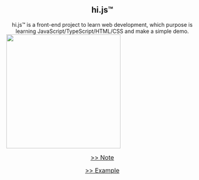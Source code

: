 <div align="center">

<h2>hi.js™</h2>
hi.js™ is a front-end project to learn web development, which purpose is learning JavaScript/TypeScript/HTML/CSS and make a simple demo.

</div>

<img src="https://cdn.jsdelivr.net/gh/i0Ek3/apichost@main/title.4ms20ficxgy0.jpg" height="300">

<div align="center">

<a href="https://github.com/i0Ek3/hi.js/blob/master/Notes.md" style="font-size: 16px"> >> Note </a>

<a href="https://github.com/i0Ek3/hi.js/blob/master/example.html" style="font-size: 16px"> >> Example </a>

</div>
